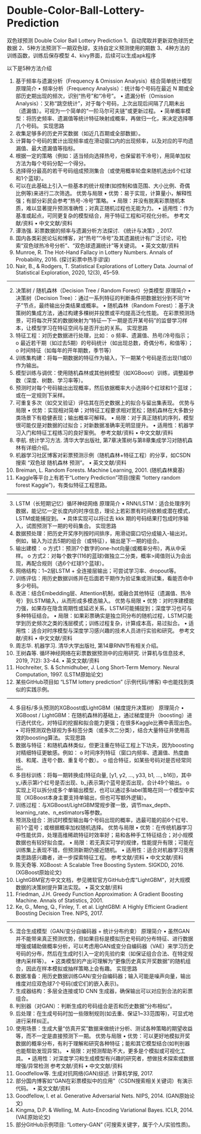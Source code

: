 # Double-Color-Ball-Lottery-Prediction
双色球预测 Double Color Ball Lottery Prediction
1、自动爬取并更新双色球历史数据
2、5种方法预测下一期双色球，支持自定义预测使用的期数
3、4种方法的训练函数，训练后保存模型
4、kivy界面，后续可以生成apk程序

以下是5种方法介绍
1. 基于频率与遗漏分析（Frequency & Omission Analysis）结合简单统计模型
原理简介
•	频率分析（Frequency Analysis）：统计每个号码在最近 N 期或全部历史期出现的频次，识别“热号”和“冷号”。
•	遗漏分析（Omission Analysis）：又称“跳空统计”，对于每个号码，上次出现后间隔了几期未出（遗漏值）。可视为一个简单的“一阶马尔可夫链”或更新过程。
•	简单概率模型：将历史频率、遗漏值等统计特征映射成概率，再做归一化，来决定选择哪几个号码。
实现思路
1.	收集足够多的历史开奖数据（如近几百期或全部数据）。
2.	计算每个号码的累计出现频率或在滑动窗口内的出现频率，以及对应的平均遗漏值、最大遗漏值等指标。
3.	根据一定的策略（例如：适当倾向选择热号，也保留若干冷号），用简单加权方法为每个号码分配一个得分。
4.	选择得分最高的若干号码组成预测集合（或使用概率轮盘来随机选出6个红球和1个蓝球）。
5.	可以在此基础上引入一些基本的统计规律(如控制和值范围、大小比例、奇偶比例等)来进行二次筛选。
优势与局限
•	优势：易于实现，计算量小，解释性强；有部分彩民会参考“热号-冷号”策略。
•	局限：并没有脱离彩票随机本质，难以显著提升预测准确性；对真正随机过程也无能为力。
•	适用性：作为基准或起点，可同更复杂的模型结合，用于特征工程和可视化分析。
参考文献/资料
•	中文文献/资料
1.	谭浩强. 彩票数据的频率与遗漏分析方法探讨. 《统计与决策》, 2017.
2.	国内各类彩民论坛和博客，对“热号”“冷号”及其遗漏统计有广泛讨论，可检索“双色球热冷号分析”、“双色球遗漏统计”等关键词。
•	英文文献/资料
1.	Munroe, R. The Hot-Hand Fallacy in Lottery Numbers. Annals of Probability, 2016. (探讨彩票中热手谬误)
2.	Nair, B., & Rodgers, T. Statistical Explorations of Lottery Data. Journal of Statistical Exploration, 2020, 12(3), 45–59.

________________________________________
2. 决策树 / 随机森林（Decision Tree / Random Forest）分类模型
原理简介
•	决策树（Decision Tree）：通过一系列特征的判断条件把数据划分到不同“叶子”节点，最终输出分类结果或概率。
•	随机森林（Random Forest）：基于决策树的集成方法，通过构建多棵树并投票或平均提高泛化性能。
在彩票预测场景，可将每次开奖的数据映射为“特征—下一期是否开某号码”的监督学习样本，让模型学习在特征空间与是否开出的关系。
实现思路
1.	特征工程：对历史数据进行处理，比如： 
o	频率、遗漏值、热号/冷号指示；
o	最近若干期（如过去5期）的号码统计（如出现总数，奇偶分布，和值等）；
o	时间特征（如每年的开年期数，季节等）
2.	训练集构建：将每一期数据的特征作为输入，下一期某个号码是否出现(1或0)作为输出。
3.	模型训练与调优：使用随机森林或其他树模型（如XGBoost）训练，调整超参数（深度、树数、学习率等）。
4.	预测时对每个号码输出出现概率，然后依据概率大小选择6个红球和1个蓝球；或在一定规则下采样。
5.	可重复多次（如交叉验证）评估其在历史数据上的拟合与留出集表现。
优势与局限
•	优势：实现相对简单；对特征工程要求相对宽松；随机森林在大多数分类场景下有稳健表现；输出概率可解释。
•	局限：对于真正随机的序列，模型很可能仅是对数据的过拟合；对新数据准确率无明显提升。
•	适用性：机器学习入门和特征工程练习的良好案例。
参考文献/资料
•	中文文献/资料
1.	李航. 统计学习方法. 清华大学出版社, 第7章决策树与第8章集成学习对随机森林有详细介绍。
2.	机器学习社区博客对彩票预测示例（随机森林+特征工程）的分享，如CSDN搜索 “双色球 随机森林 预测”。
•	英文文献/资料
1.	Breiman, L. Random Forests. Machine Learning, 2001. (随机森林奠基)
2.	Kaggle等平台上有若干“Lottery Prediction”项目(搜索 “lottery random forest Kaggle”)，有类似特征工程思路。

________________________________________
3. LSTM（长短期记忆）循环神经网络
原理简介
•	RNN/LSTM：适合处理序列数据，能记忆一定长度内的时序信息，理论上若彩票有时间依赖或潜在模式，LSTM或能捕捉到。
•	具体实现可以将过去 kkk 期的号码结果打包成时序输入，试图预测下一期的号码集合。
实现思路
1.	数据预处理：把历史开奖序列按时间排序，用滑动窗口切分成输入-输出对。例如，输入为过去5期的组合（或特征），输出是下一期的组合。
2.	输出建模： 
o	方式1：预测7个数字的one-hot向量(或概率分布)，再从中采样。
o	方式2：对每个数字(116的蓝球)做独立二分类，概率>阈值则认为会出现，再配合规则（选6个红球1个蓝球）。
3.	网络结构：1~2层LSTM + 全连接层输出；可尝试学习率、dropout等。
4.	训练评估：用历史数据训练并在后面若干期作为验证集或测试集，看能否命中多少号码。
5.	改进：结合Embedding层、Attention机制，或融合其他特征（遗漏值、热冷号）到LSTM输入，从而形成多模态输入。
优势与局限
•	优势：对时序建模能力强，如果存在隐含周期性或延迟关系，LSTM可能捕捉到；深度学习也可与多种特征结合。
•	局限：如果彩票确实是独立同分布的随机过程，LSTM只能学到历史频次之类的浅层模式；训练过程复杂，计算成本高，易过拟合。
•	适用性：适合对时序模型与深度学习感兴趣的技术人员进行实验和研究。
参考文献/资料
•	中文文献/资料
1.	周志华. 机器学习. 清华大学出版社, 第14章RNN节有相关介绍。
2.	王树森等. 循环神经网络在彩票数据预测中的应用研究. 计算机与信息技术, 2019, 7(2): 33-44.
•	英文文献/资料
1.	Hochreiter, S. & Schmidhuber, J. Long Short-Term Memory. Neural Computation, 1997. (LSTM原始论文)
2.	某些GitHub项目如 “LSTM lottery prediction” (示例代码/博客) 中也能找到类似的实践示例。

________________________________________
4. 多目标/多头预测的XGBoost或LightGBM（梯度提升决策树）
原理简介
•	XGBoost / LightGBM：在随机森林的基础上，通过梯度提升（boosting）进行迭代优化，对特征的挖掘和拟合能力更强；在很多Kaggle比赛中表现出色。
•	可将预测双色球视为多标签分类（或多次二分类），结合大量特征并使用高效的boosting算法。
实现思路
1.	数据与特征：和随机森林类似，但更注重在特征工程上下功夫，因为boosting对精细特征更敏感。例如： 
o	时间序列特征（窗口内频率、遗漏值、热度曲线、和尾、连号个数、重复号个数）。
o	组合特征，如某些号码对是否经常同出。
2.	多目标训练：将每一期转换成(特征向量, [y1, y2, …, y33, b1, …, b16])，其中y_i表示第i个红号是否出现、b_j表示第j个蓝号是否出现，合计49个输出。 
o	实现上可以拆分成多个单输出模型，也可以通过多label策略在同一个模型中实现（XGBoost本身主要支持单输出，但也可写额外逻辑）。
3.	训练过程：与XGBoost/LightGBM常规步骤一致，调节max_depth、learning_rate、n_estimators等参数。
4.	预测及组合：测试时模型输出每个号码出现的概率，选最可能的前6个红号、前1个蓝号；或根据概率加权随机选择。
优势与局限
•	优势：在传统机器学习中性能优异，处理高维稀疏特征时效率好；易和各种手工特征结合；对小规模数据也有较好拟合度。
•	局限：若无真实可学的规律，性能提升有限；可能在训练集上表现不错，但预测新期仍接近随机。
•	适用性：适合对机器学习竞赛类思路感兴趣者，进一步探索特征工程。
参考文献/资料
•	中文文献/资料
1.	陈天奇等. XGBoost: A Scalable Tree Boosting System. SIGKDD, 2016. (XGBoost原始论文)
2.	LightGBM官方中文文档，参见微软官方GitHub仓库“LightGBM”，对大规模数据的决策树提升算法实现。
•	英文文献/资料
1.	Friedman, J.H. Greedy Function Approximation: A Gradient Boosting Machine. Annals of Statistics, 2001.
2.	Ke, G., Meng, Q., Finley, T. et al. LightGBM: A Highly Efficient Gradient Boosting Decision Tree. NIPS, 2017.

________________________________________
5. 混合生成模型（GAN/变分自编码器 + 统计分布约束）
原理简介
•	虽然GAN并不能带来真正预测优势，但如果目标是模拟历史号码的分布特征、进行数据增强或辅助做概率分析，可以考虑用GAN或变分自编码器（VAE）来学习历史号码的分布，然后在生成时引入一定的先验约束（如保证组合合法、在特定规律内采样等）。
•	这类模型的产出可理解为“更像历史真实开奖数据”的随机组合，因此在样本模拟或抽样策略上会有趣。
实现思路
1.	数据准备：用历史数据训练GAN/变分自编码器；输入可能是噪声向量，输出维度对应双色球7个号码(或它们的嵌入表示)。
2.	生成器结构：多层全连接或1D CNN 生成器，确保输出可以对应到合法的彩票组合。
3.	判别器（对GAN）：判断生成的号码组合是否和历史数据“分布相似”。
4.	后处理：在生成号码时加一些限制规则(如去重、保证1~33范围等)，可显式地进行采样纠正。
5.	使用场景：生成大量“仿真开奖”数据来做统计分析、测试各种策略的期望收益等，而不一定是直接预测下一期。
优势与局限
•	优势：可以更好地模拟开奖数据的概率分布，有利于理解和研究各种特征；能和其它模型结合(如判别器也能帮助发现异常)。
•	局限：对预测帮助不大，更多是个模拟或可视化工具。
•	适用性：对深度学习和生成模型有兴趣的研究者，想做技术探索或数据增强/异常检测
参考文献/资料
•	中文文献/资料
1.	Goodfellow等. 生成对抗网络(GAN)综述. 计算机学报, 2017.
2.	部分国内博客如“GAN在彩票模拟中的应用”（CSDN搜索相关关键词）有演示代码。
•	英文文献/资料
1.	Goodfellow, I. et al. Generative Adversarial Nets. NIPS, 2014. (GAN原始论文)
2.	Kingma, D.P. & Welling, M. Auto-Encoding Variational Bayes. ICLR, 2014. (VAE原始论文)
3.	部分GitHub示例项目: “Lottery-GAN” (可搜索关键字，属于个人/实验性质)。
